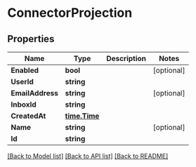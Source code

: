 # ConnectorProjection

## Properties

Name | Type | Description | Notes
------------ | ------------- | ------------- | -------------
**Enabled** | **bool** |  | [optional] 
**UserId** | **string** |  | 
**EmailAddress** | **string** |  | [optional] 
**InboxId** | **string** |  | 
**CreatedAt** | [**time.Time**](time.Time) |  | 
**Name** | **string** |  | [optional] 
**Id** | **string** |  | 

[[Back to Model list]](../README#documentation-for-models) [[Back to API list]](../README#documentation-for-api-endpoints) [[Back to README]](../README)


